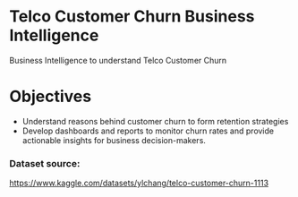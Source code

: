 # Telco Customer Churn Business Intelligence
Business Intelligence to understand Telco Customer Churn

# Objectives
- Understand reasons behind customer churn to form retention strategies
- Develop dashboards and reports to monitor churn rates and provide actionable insights for business decision-makers.

### Dataset source:
https://www.kaggle.com/datasets/ylchang/telco-customer-churn-1113

